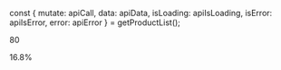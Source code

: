 const { mutate: apiCall, data: apiData, isLoading: apiIsLoading, isError: apiIsError, error: apiError } = getProductList();

80

16.8%
